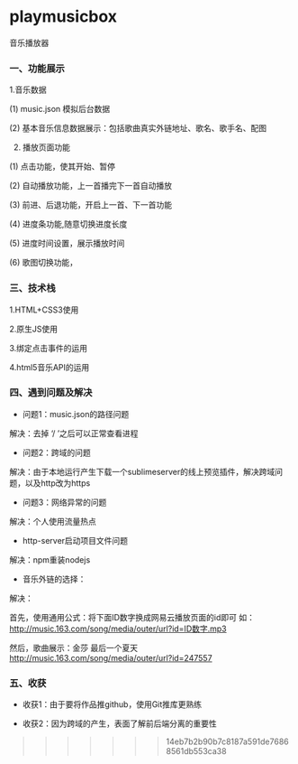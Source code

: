 # playmusicbox
音乐播放器

### 一、功能展示

1.音乐数据

(1) music.json 模拟后台数据

(2) 基本音乐信息数据展示：包括歌曲真实外链地址、歌名、歌手名、配图 

2. 播放页面功能

(1) 点击功能，使其开始、暂停

(2) 自动播放功能，上一首播完下一首自动播放

(3) 前进、后退功能，开启上一首、下一首功能

(4) 进度条功能,随意切换进度长度

(5) 进度时间设置，展示播放时间

(6) 歌图切换功能，


### 三、技术栈

1.HTML+CSS3使用

2.原生JS使用

3.绑定点击事件的运用

4.html5音乐API的运用

### 四、遇到问题及解决

- 问题1：music.json的路径问题

解决：去掉 ‘/ ’之后可以正常查看进程

- 问题2：跨域的问题  

解决：由于本地运行产生下载一个sublimeserver的线上预览插件，解决跨域问题，以及http改为https

- 问题3：网络异常的问题

解决：个人使用流量热点

- http-server启动项目文件问题

解决：npm重装nodejs

- 音乐外链的选择：

解决：

首先，使用通用公式：将下面ID数字换成网易云播放页面的id即可
如：http://music.163.com/song/media/outer/url?id=ID数字.mp3  

然后，歌曲展示：金莎 最后一个夏天
http://music.163.com/song/media/outer/url?id=247557

### 五、收获

- 收获1：由于要将作品推github，使用Git推库更熟练

- 收获2：因为跨域的产生，表面了解前后端分离的重要性
 

>>>>>>> 14eb7b2b90b7c8187a591de76868561db553ca38
